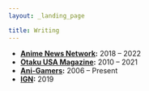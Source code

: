 ```yaml
---
layout: _landing_page

title: Writing
---
```

- **[Anime News Network](https://www.animenewsnetwork.com/search?q=evan+minto):** 2018 – 2022
- **[Otaku USA Magazine](https://www.otakuusamagazine.com/author/evanminto/):** 2010 – 2021
- **[Ani-Gamers](https://anigamers.com/search/author/vamptvo):** 2006 – Present
- **[IGN](https://www.ign.com/articles/2019/01/21/dragon-ball-super-broly-is-the-ultimate-dragon-ball-action-experience):** 2019
